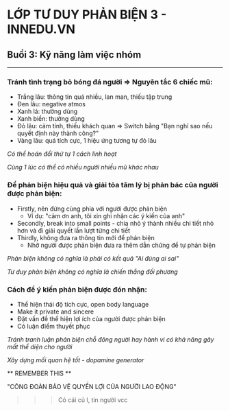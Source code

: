 # LỚP TƯ DUY PHẢN BIỆN 3 - INNEDU.VN

## Buổi 3: Kỹ năng làm việc nhóm

------------------------------------------------------------------------
### Tránh tình trạng bỏ bóng đá người => Nguyên tắc 6 chiếc mũ:

  - Trắng lâu: thông tin quá nhiều, lan man, thiếu tập trung
  - Đen lâu: negative atmos 
  - Xanh lá: thường dùng
  - Xanh biển: thường dùng
  - Đỏ lâu: cảm tính, thiếu khách quan => Switch bằng "Bạn nghĩ sao nếu quyết định này thành công?"
  - Vàng lâu: quá tích cực, 1 hiệu ứng tương tự đỏ lâu
  
_Có thể hoán đổi thứ tự 1 cách linh hoạt_

_Cùng 1 lúc có thể có nhiều người nhiều mũ khác nhau_

### Để phản biện hiệu quả và giải tỏa tâm lý bị phản bác của người được phản biện:

  - Firstly, nên đứng cùng phía với người được phản biện
    - Ví dụ: "cảm ơn anh, tôi xin ghi nhận các ý kiến của anh"
  - Secondly, break into small points - chia nhỏ ý thành nhiều chi tiết nhỏ hơn và đi giải quyết lần lượt từng chi tiết
  - Thirdly, không đưa ra thông tin mới để phản biện
    - Nhờ người được phản biện đưa ra thêm dẫn chứng để tự phản biện
    
_Phản biện không có nghĩa là phải có kết quả "Ai đúng ai sai"_

_Tư duy phản biện không có nghĩa là chiến thắng đối phương_

 ### Cách để ý kiến phản biện được đón nhận:
 
 - Thể hiện thái độ tích cực, open body language
 - Make it private and sincere
 - Đặt vấn đề thể hiện lợi ích của người được phản biện
 - Có luận điểm thuyết phục
 
_Tránh tranh luận phản biện chỗ đông người hay hành vi có khả năng gây mất thể diện cho người_

_Xây dựng mối quan hệ tốt - *dopamine generator*_

 ** REMEMBER THIS **
 
 "CÔNG ĐOÀN BẢO VỆ QUYỀN LỢI CỦA NGƯỜI LAO ĐỘNG"
 
 >>> Có cái củ l, tin người vcc
